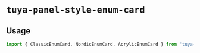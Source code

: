 # `tuya-panel-style-enum-card`

## Usage

```jsx
import { ClassicEnumCard, NordicEnumCard, AcrylicEnumCard } from 'tuya-panel-style-enum-card';
```
